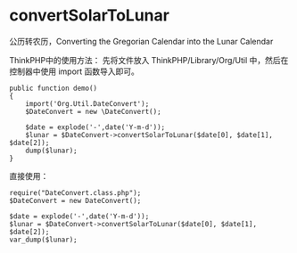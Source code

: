 # convertSolarToLunar
公历转农历，Converting the Gregorian Calendar into the Lunar Calendar


ThinkPHP中的使用方法：
	先将文件放入 ThinkPHP/Library/Org/Util 中，然后在控制器中使用 import 函数导入即可。
	
	public function demo()
	{
		import('Org.Util.DateConvert');
		$DateConvert = new \DateConvert();
		
		$date = explode('-',date('Y-m-d'));
		$lunar = $DateConvert->convertSolarToLunar($date[0], $date[1], $date[2]);
		dump($lunar);
	}
	
	
直接使用：

	require("DateConvert.class.php");
	$DateConvert = new DateConvert();
	
	$date = explode('-',date('Y-m-d'));
	$lunar = $DateConvert->convertSolarToLunar($date[0], $date[1], $date[2]);
	var_dump($lunar);